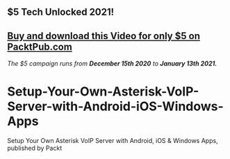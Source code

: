 ## $5 Tech Unlocked 2021!
[Buy and download this Video for only $5 on PacktPub.com](https://www.packtpub.com/product/setup-your-own-asterisk-voip-server-with-android-ios-windows-apps-video/9781838829971)
-----
*The $5 campaign         runs from __December 15th 2020__ to __January 13th 2021.__*

# Setup-Your-Own-Asterisk-VoIP-Server-with-Android-iOS-Windows-Apps
Setup Your Own Asterisk VoIP Server with Android, iOS &amp; Windows Apps, published by Packt

